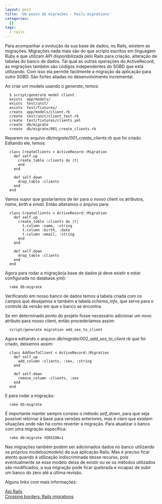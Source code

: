 ```yaml
--- 
layout: post
title: 'Um pouco de migrações - Rails migrations'
categories: 
  []
tags:
  - rails
---
```



Para acompanhar a evolução da sua base de dados, no Rails, existem as migrações. Migrações nada mais são do que scripts escritos em linguagem Ruby e que utilizam API disponibilizada pelo Rails para criação, alteração de tabelas do banco de dados. Tal qual as outras operações do ActiveRecord, as migrações também são códigos independentes do SGBD que está utilizando. Com isso ela permite facilmente a migração da aplicação para outro SGBD. São fortes aliadas no desenvolvimento incremental.

Ao criar um modelo usando o _generate_, temos:

      $ script/generate model client
      exists  app/models/
      exists  test/unit/
      exists  test/fixtures/
      create  app/models/client.rb
      create  test/unit/client_test.rb
      create  test/fixtures/clients.yml
      create  db/migrate
      create  db/migrate/001_create_clients.rb

Reparem no arquivo _db/migrate/001\_create\_clients.rb_ que foi criado. Editando ele, temos:

      class CreateClients < ActiveRecord::Migration
        def self.up
          create_table :clients do |t|
          end
        end

        def self.down
          drop_table :clients
        end
      end

Vamos supor que gostaríamos de ter para o nosso client os atributos, _name_, _birth_ e _email_. Então alteramos o arquivo para:

      class CreateClients < ActiveRecord::Migration
        def self.up
          create_table :clients do |t|
            t.column :name, :string
            t.column :birth, :date
            t.column :email, :string
          end
        end

        def self.down
          drop_table :clients
        end
      end

Agora para rodar a migração(a base de dados já deve existir e estar configurada no database.yml):

      rake db:migrate

Verificando em nosso banco de dados temos a tabela criada com os campos que desejamos e também a tabela _schema\_info_, que serve para o controle da versão em que o banco se encontra.

Se em determinado ponto do projeto fosse necessário adicionar um novo atributo para nosso client, então procederíamos assim:

      script/generate migration add_sex_to_client

Agora editando o arquivo _db/migrate/002\_add\_sex\_to\_client.rb_ que foi criado, deixamos assim:

      class AddSexToClient < ActiveRecord::Migration
        def self.up
          add_column :clients, :sex, :string
        end

        def self.down
          remove_column :clients, :sex
        end
      end

E para rodar a migração:

      rake db:migrate

É importante manter sempre consiso o método _self\_down_, para que seja possível retornar à base para versões anteriores, mas é claro que existem situações onde não há como reverter a migração. Para atualizar o banco com uma migração específica:

      rake db:migrate VERSION=1

Nas migrações também podem ser adicionados dados no banco utilizando os próprios modelos(_models_) da sua aplicação Rails. Mas é preciso ficar atento quando à utilização indiscriminada desse recurso, pois eventualmente se esse modelo deixa de existir ou se os métodos utilizados são modificados, a sua migração pode ficar quebrada e incapaz de subir um banco do zero até a última revisão.

Alguns links com mais informações:

[Api Rails][api]   
[Crossing borders: Rails migrations][ibm]

[api]: http://api.rubyonrails.org/classes/ActiveRecord/Migration.html
[ibm]: http://www.ibm.com/developerworks/java/library/j-cb08156.html


